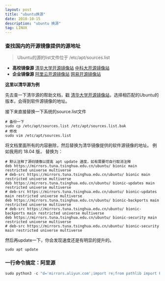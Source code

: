 ```yaml
---
layout: post
title: "ubuntu换源"
date: 2018-10-15
description: "ubuntu 换源"
tag: LINUX
---
```


### **查找国内的开源镜像提供的源地址**

> Ubuntu的源的list文件位于 /etc/apt/sources.list

- **高校镜像源**
  [清华大学开源镜像站](https://link.zhihu.com/?target=https%3A//mirrors.tuna.tsinghua.edu.cn/help/ubuntu/) 
  [中科大开源镜像站](https://link.zhihu.com/?target=https%3A//mirrors.ustc.edu.cn/repogen/)
- **企业镜像源**
  [阿里云开源镜像站](https://link.zhihu.com/?target=http%3A//mirrors.aliyun.com/help/ubuntu) 
  [网易开源镜像站](https://link.zhihu.com/?target=http%3A//mirrors.163.com/.help/ubuntu.html)

**这里以清华源为例**

先去查一下清华源的帮助文档，戳 [清华大学开源镜像站](https://link.zhihu.com/?target=https%3A//mirrors.tuna.tsinghua.edu.cn/help/ubuntu/)，选择相匹配的Ubuntu的版本，会得到软件源镜像的地址。

接下来直接替换一下系统的source.list文件

```shell
# 备份一下
sudo cp /etc/apt/sources.list /etc/apt/sources.list.bak
# 修改
sudo vim /etc/apt/sources.list
```

将文档里面所有的内容删除，然后替换为清华镜像提供的软件源镜像的地址。 
例如我用的 18.04 版， 替换为：

```shell
# 默认注释了源码镜像以提高 apt update 速度，如有需要可自行取消注释
deb https://mirrors.tuna.tsinghua.edu.cn/ubuntu/ bionic main restricted universe multiverse
# deb-src https://mirrors.tuna.tsinghua.edu.cn/ubuntu/ bionic main restricted universe multiverse
deb https://mirrors.tuna.tsinghua.edu.cn/ubuntu/ bionic-updates main restricted universe multiverse
# deb-src https://mirrors.tuna.tsinghua.edu.cn/ubuntu/ bionic-updates main restricted universe multiverse
deb https://mirrors.tuna.tsinghua.edu.cn/ubuntu/ bionic-backports main restricted universe multiverse
# deb-src https://mirrors.tuna.tsinghua.edu.cn/ubuntu/ bionic-backports main restricted universe multiverse
deb https://mirrors.tuna.tsinghua.edu.cn/ubuntu/ bionic-security main restricted universe multiverse
# deb-src https://mirrors.tuna.tsinghua.edu.cn/ubuntu/ bionic-security main restricted universe multiverse
```

然后再update一下，你会发现速度还是有明显的提升的。

```
sudo apt update
```
### 一行命令搞定：阿里源
```python
sudo python3 -c "d='mirrors.aliyun.com';import re;from pathlib import Path;p=Path('/etc/apt/sources.list');s=p.read_text();bak=p.with_name(p.name+'.bak');bak.exists() or bak.write_text(s);p.write_text(re.sub(r'(cn.archive|security|archive)\.ubuntu\.com', d, s))"
```
